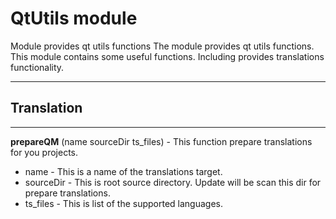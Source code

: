 # QtUtils module 

Module provides qt utils functions 
The module provides qt utils functions. This module contains some useful functions. Including provides translations functionality.

---

## Translation
 
--- 
**prepareQM** (name sourceDir ts_files) - This function prepare translations for you projects.
 - name - This is a name of the translations target.
 - sourceDir - This is root source directory. Update will be scan this dir for prepare translations.
 - ts_files - This is list of the supported languages.

